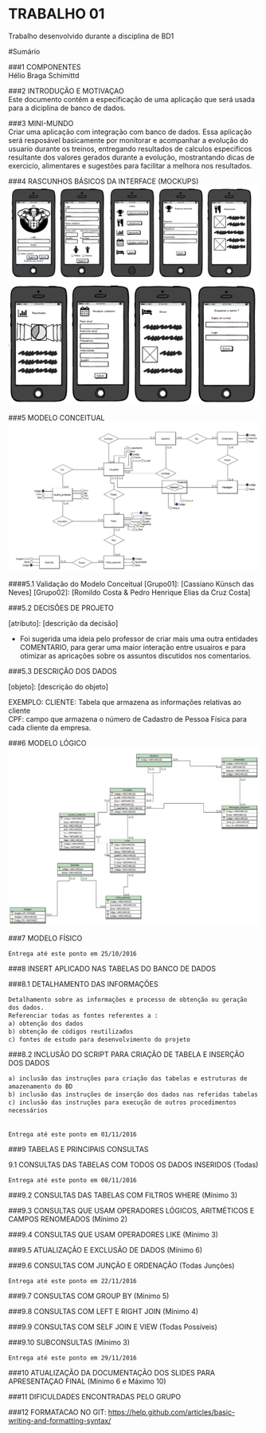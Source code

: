 # TRABALHO 01
Trabalho desenvolvido durante a disciplina de BD1

#Sumário

###1	COMPONENTES<br>
Hélio Braga Schimittd<br>

###2	INTRODUÇÃO E MOTIVAÇAO<br>
Este documento contém a especificação de uma aplicação que será usada para a diciplina de banco de dados.  <br>

###3	MINI-MUNDO<br>
Criar uma aplicação com integração com banco de dados. Essa aplicação será resposável basicamente por monitorar e acompanhar a evolução do usuario durante os treinos, entregando resultados de calculos especificos resultante dos valores gerados durante a evolução, mostrantando dicas de exercicío, alimentares e sugestões para facilitar a melhora nos resultados. <br>

###4	RASCUNHOS BÁSICOS DA INTERFACE (MOCKUPS)<br>
![Alt text](https://github.com/hbschimittd/trab01/blob/master/moc%201.png "Title")
![Alt text](https://github.com/hbschimittd/trab01/blob/master/mocf.png "Title")

###5 MODELO CONCEITUAL<br>
![Alt text](https://github.com/hbschimittd/trab01/blob/master/conceitual1.jpg "Title")

####5.1 Validação do Modelo Conceitual
    [Grupo01]: [Cassiano Künsch das Neves]
    [Grupo02]: [Romildo Costa & Pedro Henrique Elias da Cruz Costa]
    
###5.2 DECISÕES DE PROJETO

[atributo]: [descrição da decisão]

- Foi sugerida uma ideia pelo professor de criar mais uma outra entidades COMENTARIO, para gerar uma maior interação entre usuairos e para otimizar as apricações sobre os assuntos discutidos nos comentarios.

###5.3 DESCRIÇÃO DOS DADOS

[objeto]: [descrição do objeto]

EXEMPLO:
CLIENTE: Tabela que armazena as informações relativas ao cliente<br>
CPF: campo que armazena o número de Cadastro de Pessoa Física para cada cliente da empresa.<br>

###6 MODELO LÓGICO
![Alt text](https://github.com/hbschimittd/trab01/blob/master/logico1.jpg "Title")

###7 MODELO FÍSICO

    Entrega até este ponto em 25/10/2016
###8 INSERT APLICADO NAS TABELAS DO BANCO DE DADOS

###8.1 DETALHAMENTO DAS INFORMAÇÕES

    Detalhamento sobre as informações e processo de obtenção ou geração dos dados.
    Referenciar todas as fontes referentes a :
    a) obtenção dos dados
    b) obtenção de códigos reutilizados
    c) fontes de estudo para desenvolvimento do projeto
    
###8.2 INCLUSÃO DO SCRIPT PARA CRIAÇÃO DE TABELA E INSERÇÃO DOS DADOS

    a) inclusão das instruções para criação das tabelas e estruturas de amazenamento do BD
    b) inclusão das instruções de inserção dos dados nas referidas tabelas
    c) inclusão das instruções para execução de outros procedimentos necessários


    Entrega até este ponto em 01/11/2016
    
###9 TABELAS E PRINCIPAIS CONSULTAS

9.1 CONSULTAS DAS TABELAS COM TODOS OS DADOS INSERIDOS (Todas) 

    Entrega até este ponto em 08/11/2016
    
###9.2 CONSULTAS DAS TABELAS COM FILTROS WHERE (Mínimo 3)

###9.3 CONSULTAS QUE USAM OPERADORES LÓGICOS, ARITMÉTICOS E CAMPOS RENOMEADOS (Mínimo 2)

###9.4 CONSULTAS QUE USAM OPERADORES LIKE (Mínimo 3) 

###9.5 ATUALIZAÇÃO E EXCLUSÃO DE DADOS (Mínimo 6)

###9.6 CONSULTAS COM JUNÇÃO E ORDENAÇÃO (Todas Junções)

    Entrega até este ponto em 22/11/2016
    
###9.7 CONSULTAS COM GROUP BY (Mínimo 5)

###9.8 CONSULTAS COM LEFT E RIGHT JOIN (Mínimo 4)

###9.9 CONSULTAS COM SELF JOIN E VIEW (Todas Possíveis)

###9.10 SUBCONSULTAS (Mínimo 3)

    Entrega até este ponto em 29/11/2016
    
###10 ATUALIZAÇÃO DA DOCUMENTAÇÃO DOS SLIDES PARA APRESENTAÇAO FINAL (Mínimo 6 e Máximo 10)

###11 DIFICULDADES ENCONTRADAS PELO GRUPO

###12 FORMATACAO NO GIT: https://help.github.com/articles/basic-writing-and-formatting-syntax/

